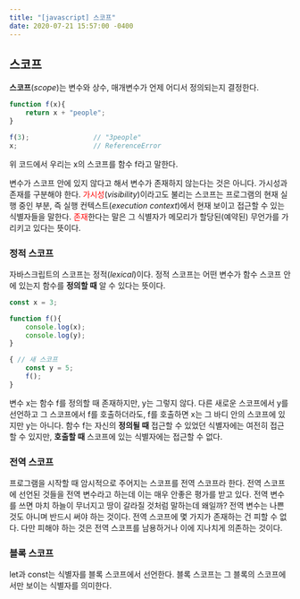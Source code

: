 ```yaml
---
title: "[javascript] 스코프"
date: 2020-07-21 15:57:00 -0400
---
```


## 스코프   

**스코프**(*scope*)는 변수와 상수, 매개변수가 언제 어디서 정의되는지 결정한다. 

```javascript
function f(x){
    return x + "people";
}

f(3);                // "3people"
x;                   // ReferenceError
```

위 코드에서 우리는 x의 스코프를 함수 f라고 말한다.

변수가 스코프 안에 있지 않다고 해서 변수가 존재하지 않는다는 것은 아니다. 가시성과 존재를 구분해야 한다. <span style="color:red">가시성</span>(*visibility*)이라고도 불리는 스코프는 프로그램의 현재 실행 중인 부분, 즉 실행 컨텍스트(*execution context*)에서 현재 보이고 접근할 수 있는 식별자들을 말한다. <span style="color:red">존재</span>한다는 말은 그 식별자가 메모리가 할당된(예약된) 무언가를 가리키고 있다는 뜻이다.

### 정적 스코프

자바스크립트의 스코프는 정적(*lexical*)이다. 정적 스코프는 어떤 변수가 함수 스코프 안에 있는지 함수를 **정의할 때** 알 수 있다는 뜻이다.

```javascript
const x = 3;

function f(){
    console.log(x);
    console.log(y);
}

{ // 새 스코프
    const y = 5;
    f();
}
```

변수 x는 함수 f를 정의할 때 존재하지만, y는 그렇지 않다. 다른 새로운 스코프에서 y를 선언하고 그 스코프에서 f를 호출하더라도, f를 호출하면 x는 그 바디 안의 스코프에 있지만 y는 아니다. 함수 f는 자신의 **정의될 때** 접근할 수 있었던 식별자에는 여전히 접근할 수 있지만, **호출할 때** 스코프에 있는 식별자에는 접근할 수 없다.

### 전역 스코프

프로그램을 시작할 때 암시적으로 주어지는 스코프를 전역 스코프라 한다. 전역 스코프에 선언된 것들을 전역 변수라고 하는데 이는 매우 안좋은 평가를 받고 있다. 전역 변수를 쓰면 마치 하늘이 무너지고 땅이 갈라질 것처럼 말하는데 왜일까? 전역 변수는 나쁜 것도 아니며 반드시 써야 하는 것이다. 전역 스코프에 몇 가지가 존재하는 건 피할 수 없다. 다만 피해야 하는 것은 전역 스코프를 남용하거나 이에 지나치게 의존하는 것이다. 

### 블록 스코프

let과 const는 식별자를 블록 스코프에서 선언한다. 블록 스코프는 그 블록의 스코프에서만 보이는 식별자를 의미한다.